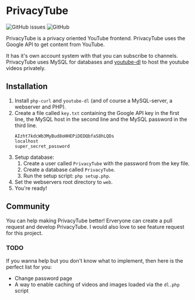 # PrivacyTube
![GitHub issues](https://img.shields.io/github/issues/0xhtml/PrivacyTube.svg?style=for-the-badge) ![GitHub](https://img.shields.io/github/license/0xhtml/PrivacyTube.svg?style=for-the-badge)

PrivacyTube is a privacy oriented YouTube frontend. PrivacyTube uses the Google API to get content from YouTube.

It has it's own account system with that you can subscribe to channels. PrivacyTube uses MySQL for databases and
[youtube-dl](https://github.com/ytdl-org/youtube-dl/) to host the youtube videos privately.

## Installation
1. Install `php-curl` and `youtube-dl` (and of course a MySQL-server, a webserver and PHP).
2. Create a file called `key.txt` containing the Google API key in the first line, the MySQL host in the second line and the MySQL password in the third line.
    ```
    AIzht7kdcWb3MyBud8oHHEPiDEDQbfaS8hLQDs
    localhost
    super_secret_password
    ```
3. Setup database:
    1. Create a user called `PrivacyTube` with the password from the key file.
    2. Create a database called `PrivacyTube`.
    3. Run the setup script: `php setup.php`.
4. Set the webservers root directory to `web`.
5. You're ready!

## Community
You can help making PrivacyTube better! Erveryone can create a pull request and develop PrivacyTube. I would also love to see feature request for this project.

### TODO
If you wanna help but you don't know what to implement, then here is the perfect list for you:
- Change password page
- A way to enable caching of videos and images loaded via the `dl.php` script
